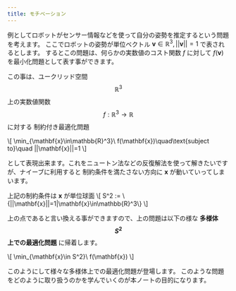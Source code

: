 ```yaml
---
title: モチベーション
---
```


例としてロボットがセンサー情報などを使って自分の姿勢を推定するという問題を考えます。
ここでロボットの姿勢が単位ベクトル $\mathbf{v}\in\mathbb{R}^3,||\mathbf{v}||=1$ で表されるとします。
するとこの問題は、何らかの実数値のコスト関数 $f$ に対して $f(\mathbf{v})$ を最小化問題として表す事ができます。

この事は、ユークリッド空間 $$\mathbb{R}^3$$ 上の実数値関数 $$f:\mathbb{R}^3\rightarrow\mathbb{R}$$ に対する
制約付き最適化問題

\\[
\min_{\mathbf{x}\in\mathbb{R}^3}\ f(\mathbf{x})\quad\text{subject to}\quad ||\mathbf{x}||=1
\\]

として表現出来ます。これをニュートン法などの反復解法を使って解きたいですが、ナイーブに利用すると
制約条件を満たさない方向に $\mathbf{x}$ が動いていってしまいます。

上記の制約条件は $\mathbf{x}$ が単位球面
\\[
S^2 := \\{||\mathbf{x}||=1|\mathbf{x}\in\mathbb{R}^3\\}
\\]

上の点であると言い換える事ができますので、上の問題は以下の様な **多様体 $$S^2$$ 上での最適化問題** に帰着します。

\\[
\min_{\mathbf{x}\in S^2}\ f(\mathbf{x})
\\]

このようにして様々な多様体上での最適化問題が登場します。
このような問題をどのように取り扱うのかを学んでいくのが本ノートの目的になります。
